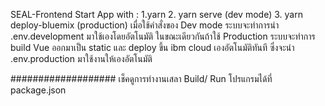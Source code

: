 SEAL-Frontend
Start App with : 1.yarn  2. yarn serve (dev mode) 3. yarn deploy-bluemix (production)
เมื่อใช้คำสั่งของ Dev mode ระบบจะทำการนำ .env.development มาใช้เองโดยอัตโนมัติ 
ในขณะเดียวกันถ้าใช้ Production ระบบจะทำการ build Vue ออกมาเป็น static และ deploy ขึ้น ibm cloud เองอัตโนมัติทันที
ซึ่งจะนำ .env.production มาใช้งานให้เองอัตโนมัติ  

###################
เช็คดูการทำงานเสลา Build/ Run โปรแกรมได้ที่ package.json
